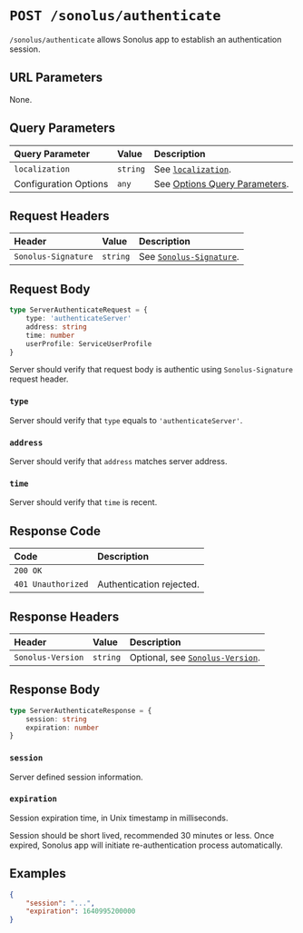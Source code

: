 # `POST /sonolus/authenticate`

`/sonolus/authenticate` allows Sonolus app to establish an authentication session.

## URL Parameters

None.

## Query Parameters

| Query Parameter       | Value    | Description                                                                      |
| :-------------------- | :------- | :------------------------------------------------------------------------------- |
| `localization`        | `string` | See [`localization`](../query-parameters/localization.md).                       |
| Configuration Options | `any`    | See [Options Query Parameters](../query-parameters/options-query-parameters.md). |

## Request Headers

| Header              | Value    | Description                                                 |
| :------------------ | :------- | :---------------------------------------------------------- |
| `Sonolus-Signature` | `string` | See [`Sonolus-Signature`](../headers/sonolus-signature.md). |

## Request Body

```ts
type ServerAuthenticateRequest = {
    type: 'authenticateServer'
    address: string
    time: number
    userProfile: ServiceUserProfile
}
```

Server should verify that request body is authentic using `Sonolus-Signature` request header.

### `type`

Server should verify that `type` equals to `'authenticateServer'`.

### `address`

Server should verify that `address` matches server address.

### `time`

Server should verify that `time` is recent.

## Response Code

| Code               | Description              |
| :----------------- | :----------------------- |
| `200 OK`           |                          |
| `401 Unauthorized` | Authentication rejected. |

## Response Headers

| Header            | Value    | Description                                                       |
| :---------------- | :------- | :---------------------------------------------------------------- |
| `Sonolus-Version` | `string` | Optional, see [`Sonolus-Version`](../headers/sonolus-version.md). |

## Response Body

```ts
type ServerAuthenticateResponse = {
    session: string
    expiration: number
}
```

### `session`

Server defined session information.

### `expiration`

Session expiration time, in Unix timestamp in milliseconds.

Session should be short lived, recommended 30 minutes or less. Once expired, Sonolus app will initiate re-authentication process automatically.

## Examples

```json
{
    "session": "...",
    "expiration": 1640995200000
}
```
